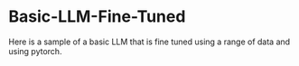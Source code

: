 # Basic-LLM-Fine-Tuned
Here is a sample of a basic LLM that is fine tuned using a range of data and using pytorch.
